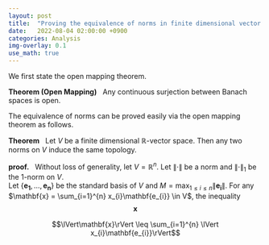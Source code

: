 ```yaml
---
layout: post
title:  "Proving the equivalence of norms in finite dimensional vector spaces via open mapping theorem"
date:   2022-08-04 02:00:00 +0900
categories: Analysis
img-overlay: 0.1
use_math: true
---
```


We first state the open mapping theorem.

**Theorem (Open Mapping)** &nbsp; Any continuous surjection between Banach spaces is open.

The equivalence of norms can be proved easily via the open mapping theorem as follows.

**Theorem** &nbsp; Let $V$ be a finite dimensional $\mathbb{R}$-vector space. Then any two norms on $V$ induce the same topology.

**proof.** &nbsp; Without loss of generality, let $V = \mathbb{R}^{n}$. Let $\lVert\cdot\rVert$ be a norm and $\lVert\cdot\rVert_{1}$ be the $1$-norm on $V$.<br/>
Let $\{ \mathbf{e_{1}}, \ldots, \mathbf{e_{n}} \}$ be the standard basis of $V$ and $M = \max_{1 \leq i \leq n} \lVert\mathbf{e_{i}}\rVert$.
For any $\mathbf{x} = \sum_{i=1}^{n} x_{i}\mathbf{e_{i}} \in V$, the inequality
$$\mathbf{x}$$

$$\lVert\mathbf{x}\rVert \leq \sum_{i=1}^{n} \lVert x_{i}\mathbf{e_{i}}\rVert$$






[^1]: test reference style link 

